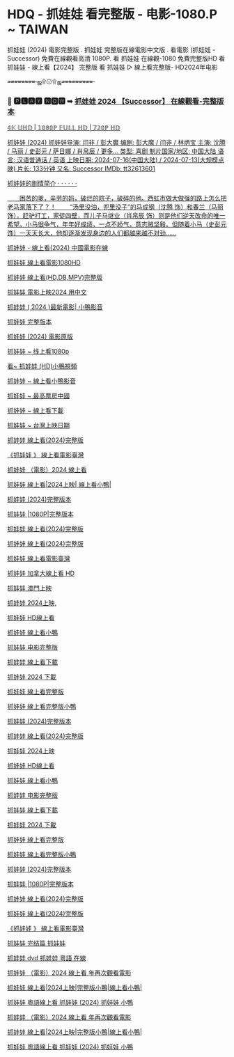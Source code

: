 # HDQ - 抓娃娃 看完整版 - 电影-1080.P ~ TAIWAN

抓娃娃 (2024) 電影完整版 . 抓娃娃 完整版在線電影中文版 . 看電影 (抓娃娃 - Successor) 免費在線觀看高清 1080P.
看 抓娃娃 在線觀-1080 免費完整版HD
看 抓娃娃 - 線上看【2024】 完整版
看 抓娃娃 ▷ 線上看完整版- HD2024年电影

=̶=̶=̶=̶=̶=̶=̶=̶ ஜ۩۞۩ஜ=̶=̶=̶=̶=̶=̶=̶=̶=̶

### 💯 🅿🅻🅰🆈 🅽🅾🆆 ➥ <a href="https://cinesecure.com/zh/movie/1299537" rel="nofollow">抓娃娃 2024 【Successor】 在線觀看-完整版本</p>

𝟜𝕂 𝕌ℍ𝔻 | 𝟙𝟘𝟠𝟘ℙ 𝔽𝕌𝕃𝕃 ℍ𝔻 | 𝟟𝟚𝟘ℙ ℍ𝔻

抓娃娃 (2024)
抓娃娃导演: 闫非 / 彭大魔
编剧: 彭大魔 / 闫非 / 林炳宝
主演: 沈腾 / 马丽 / 史彭元 / 萨日娜 / 肖帛辰 / 更多...
类型: 喜剧
制片国家/地区: 中国大陆
语言: 汉语普通话 / 英语
上映日期: 2024-07-16(中国大陆) / 2024-07-13(大规模点映)
片长: 133分钟
又名: Successor
IMDb: tt32613601

抓娃娃的剧情简介 · · · · · ·

　　困苦的爹，辛劳的妈，破烂的院子，破碎的他。西虹市做大做强的路上怎么把老马家落下了？！
　　“汤里没油，兜里没子”的马成钢（沈腾 饰）和春兰（马丽 饰），赶驴打工，家徒四壁，而儿子马继业（肖帛辰 饰）则是他们逆天改命的唯一希望。小马很争气，年年好成绩，一点不娇气，意志贼坚毅。但随着小马（史彭元 饰）一天天长大，他却逐渐发现身边的人们都越来越不对劲……

抓娃娃 - 線上看(2024) 中國電影在線

抓娃娃 線上看電影1080HD

抓娃娃 線上看(HD,DB,MPV)完整版

抓娃娃 電影上映2024 用中文

抓娃娃 ( 2024 )最新電影| 小鴨影音

抓娃娃 完整版本

抓娃娃 (2024) 電影原版

抓娃娃 ~ 线上看1080p

看~ 抓娃娃 (HD)小鴨視頻

抓娃娃 ~  線上看小鴨影音

抓娃娃 ~  最高票房中國

抓娃娃 ~  線上看下載

抓娃娃 ~  台灣上映日期

抓娃娃 線上看(2024)完整版

《抓娃娃 》 線上看電影臺灣

抓娃娃 （電影）2024 線上看

抓娃娃 線上看|2024上映| 線上看小鴨|

抓娃娃 (2024)完整版本

抓娃娃 |1080P|完整版本

抓娃娃 線上看(2024)完整版

抓娃娃 線上看(2024)完整版

抓娃娃 線上看電影臺灣

抓娃娃 加拿大線上看 HD

抓娃娃 澳門上映

抓娃娃 2024上映,

抓娃娃 HD線上看

抓娃娃 線上看小鴨

抓娃娃 电影完整版

抓娃娃 線上看下載

抓娃娃 2024 下載

抓娃娃 線上看完整版

抓娃娃 線上看完整版小鴨

抓娃娃 (2024)完整版本

抓娃娃 線上看(2024)完整版

抓娃娃 2024上映

抓娃娃 HD線上看

抓娃娃 線上看小鴨

抓娃娃 电影完整版

抓娃娃 線上看下載

抓娃娃 2024 下載

抓娃娃 線上看完整版

抓娃娃 線上看完整版小鴨

抓娃娃 (2024)完整版本

抓娃娃 |1080P|完整版本

抓娃娃 線上看(2024)完整版

抓娃娃 線上看(2024)完整版

《抓娃娃 》 線上看電影臺灣

抓娃娃 完结篇 抓娃娃

抓娃娃 dvd 抓娃娃 粵語 在線

抓娃娃 （電影）2024 線上看 年再次觀看電影

抓娃娃 線上看|2024上映|完整版小鴨|線上看小鴨|

抓娃娃 粵語線上看 抓娃娃 (2024) 抓娃娃 小鴨

抓娃娃 （電影）2024 線上看 年再次觀看電影

抓娃娃 線上看|2024上映|完整版小鴨|線上看小鴨|

抓娃娃 粵語線上看 抓娃娃 (2024) 抓娃娃 小鴨


